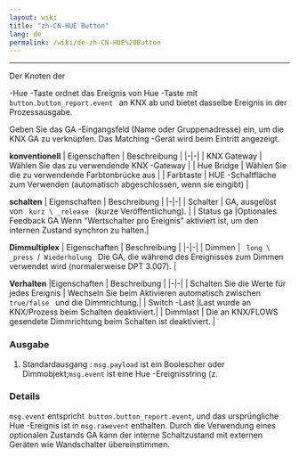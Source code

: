 ```yaml
---
layout: wiki
title: "zh-CN-HUE Button"
lang: de
permalink: /wiki/de-zh-CN-HUE%20Button
---
```

---

Der Knoten der <p> -Hue -Taste ordnet das Ereignis von Hue -Taste mit <Code> button.button_report.event </code> an KNX ab und bietet dasselbe Ereignis in der Prozessausgabe.</p>

Geben Sie das GA -Eingangsfeld (Name oder Gruppenadresse) ein, um die KNX GA zu verknüpfen. Das Matching -Gerät wird beim Eintritt angezeigt.

**konventionell**
| Eigenschaften | Beschreibung |
|-|-|
| KNX Gateway | Wählen Sie das zu verwendende KNX -Gateway |
| Hue Bridge | Wählen Sie die zu verwendende Farbtonbrücke aus |
| Farbtaste | HUE -Schaltfläche zum Verwenden (automatisch abgeschlossen, wenn sie eingibt) |

**schalten**
| Eigenschaften | Beschreibung |
|-|-|
| Schalter | GA, ausgelöst von <Code> kurz \ _release </code> (kurze Veröffentlichung). |
| Status ga |Optionales Feedback GA Wenn "Wertschalter pro Ereignis" aktiviert ist, um den internen Zustand synchron zu halten.|

**Dimmultiplex**
| Eigenschaften | Beschreibung |
|-|-|
| Dimmen | <code> long \ _press </code>/<code> Wiederholung </code> Die GA, die während des Ereignisses zum Dimmen verwendet wird (normalerweise DPT 3.007). |

**Verhalten**
|Eigenschaften | Beschreibung |
|-|-|
| Schalten Sie die Werte für jedes Ereignis | Wechseln Sie beim Aktivieren automatisch zwischen <code> true/false </code> und die Dimmrichtung.|
| Switch -Last |Last wurde an KNX/Prozess beim Schalten deaktiviert.|
| Dimmlast | Die an KNX/FLOWS gesendete Dimmrichtung beim Schalten ist deaktiviert. |

### Ausgabe

1. Standardausgang
: `msg.payload` ist ein Boolescher oder Dimmobjekt;`msg.event` ist eine Hue -Ereignisstring (z.

### Details

`msg.event` entspricht` button.button_report.event`, und das ursprüngliche Hue -Ereignis ist in `msg.rawevent` enthalten. Durch die Verwendung eines optionalen Zustands GA kann der interne Schaltzustand mit externen Geräten wie Wandschalter übereinstimmen.
